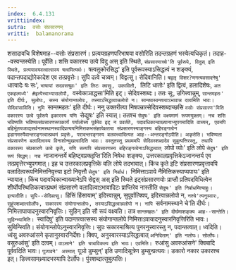 ```yaml
---
index:  6.4.131
vrittiindex: 
sutra:  वसोः संप्रसारणम्
vritti:  balamanorama 
---
```


शसादावचि विशेषमाह--वसोः संप्रसारणं। प्रत्ययग्रहणपरिभाषया वसोरिति तदन्तग्रहणं भस्येत्यधिकृतं। तदाह--वस्वन्तस्येति। पूर्वेति। शसि वकारस्य उत्वे विदु अस् इति स्थिते, `संप्रसारणाच्चे'ति पूर्वरूपे, विदुस् इति स्थिते, प्रत्ययावयवत्वात्सस्य षत्वमित्यर्थः। `षत्वतुकोरसिद्ध' इति पूर्वरूपस्याऽसिद्धत्वं न शङ्क्यं, पदान्तपदाद्योरेकादेश एव तत्प्रवृत्तेः। सुपि दत्वे चत्र्वम्। विद्वत्सु। सेदिवानिति। `षद्वलृ विशर?णगत्यवसादनेषु' `धात्वादेः षः सः', `भाषायां सदवसश्रुवः' इति लिटः क्वसुः, उकावितौ, `लिटि धातोः' इति द्वित्वं, हलादिशेषः, `अत एकहल्मध्ये' #इत्येत्त्वाभ्यासलोपौ, `वस्वेकाञाद्धसा'मिति इट्। सेदिवस्शब्दः। ततः सुः, उगित्त्वान्नुम्, `सान्तमहतः' इति दीर्घः, सुलोपः, सस्य संयोगान्तलोपः, तस्याऽसिद्धत्वान्नलोपो न। सान्तवस्वन्तत्वाऽभावान्न दत्वमिति भावः। सेदिवांसाविति। नुमि `सान्तमहतः' इति दीर्घः। ननु उक्तरीत्या निषपन्नात्सेदिवस्शब्दाच्छसि `वसोः संप्रसारण'मिति वकारस्य उत्वे पूर्वरूपे इकारस्य यणि `सेद्युषः' इति स्यात्। ततश्च `सेदुषः' इति वक्ष्यमाणं रूपमयुक्तम्। नच शसि भविष्यति भविष्यत्संप्रसारणरूपकार्यं पर्यालोच्य पूर्वमेव इट् न प्रवर्तते, पदावधिकान्वाख्यानाभ्युपगमादिति वाच्यम्, एवमपि बहिर्भूतयजाद्यसर्वनामस्थानस्वादिप्रत्ययनिमित्तकभसंज्ञापेक्षतया संप्रसारणस्याङ्गस्य बहिरङ्गत्वेन इडागमस्यैवान्तरङ्गत्वात्प्रथमं प्रवृत्तेः, परादन्तरङ्गस्य बलवत्त्वादित्यत आह--अन्तरङ्गोऽपीति। अकृतेति। भविष्यता संप्रसारणेन बलादित्वस्य विनाशोन्मुखत्वादिति भावः। वस्तुतस्तु प्रथममपि सेदिवस्शब्दादेव सुबुत्पत्तिरस्तु, तथापि वकारस्य संप्रसारणे उत्वे कृते, यणि सत्यपि संप्रसारणस्य बहिरङ्गत्वेनाऽसिद्धत्वात् `लोपो व्योः' इति लोपे `सेदुष' इति रूपं सिद्धम्। नच `नाजानन्तर्ये बहिष्ट्वप्रक्लृप्ति'रिति निषेधः शङ्क्यः, उत्तरकालप्रवृत्तिकेऽजानन्तर्य एव तत्प्रवृत्तेरभ्युपगमात्। इह च उत्तरकालप्रवृत्तिके वलि लोपे तदभावात्। किंच कृते इटि संप्रसारणप्रवृत्तावपि वलादित्वरूपनिमित्तनिवृत्त्या इटो निवृत्तौ `सेदुष' इति निर्बाधं। `निमित्ताऽपाये नैमित्तिकस्याप्यपायः' इति न्यायात्। किंच पदावधिकान्वाख्यानेऽपि सेद्वस् अस् इति स्थिते इट्संप्रसारणयोः प्राप्तौ प्रतिपदविधित्वेन शीर्घोपस्थितिकत्वात्प्रथमं संप्रसारणे वलादित्वाऽभावादिटः प्राप्तिरेव नास्तीति `सेदुषः' इति निर्बाधमित्याहुः। इत्यादीति। सुपि--सेदिबत्सु। `हिसिं हिंसायाम्' इदित्त्वान्नुम्, सुपूर्वात्क्विप्, इदित्त्वान्नलोपो न, `नश्चे'त्यनुस्वारः, सुहुंस्शब्दात्सोर्लोपः, सकारस्य संयोगान्तलोपः, तस्याऽसिद्धत्वान्नलोपो न। नापि `सर्वनामस्थाने चे'ति दीर्घः। निमित्तापायादनुस्वारनिवृत्तिः। सुहिन् इति सौ रूपं वक्ष्यति। तत्र `सान्तमहतः' इति दीर्घमाशङ्क्य आह--सान्तेति। सुहिन्भ्यामिति। `स्वादिषु' इति पदान्तत्वात्सस्य संयोगान्तलोपे निमित्ताऽपायादनुस्वारनिवृत्तिरिति भावः। सुबिन्स्विति। संयोगान्लोपेऽनुस्वारनिवृत्तिः। सुपः सकारमाश्रित्य पुनरनुस्वारस्तु न, पदान्तत्वात्। ध्वदिति। ध्वंसु अवरुआंसने कृतानुस्वारनिर्देशः। क्विप्, अनुस्वारस्याऽसिद्धत्वात् ` अनिदिताम्' इति नलोपः। सोर्लोपः। `वसुरुआंसु' इति दत्वम्। `वाऽसाने' इति चत्र्वविकल्प इति भावः। एवमिति। `रुआंसु अवरुआंसने' क्विबादि पूर्ववदिति भावः। `पूञ्पवने' अस्मात् `पूञो डुम्सुन्' इति उणादिसूत्रेण डुम्सुन्प्रत्ययः। डकारो नकार उकारश्च इत्। डित्त्वसामथ्र्यादभस्यापि टेर्लोपः। पुंस्शब्दात्सुबुत्पत्तिः।

